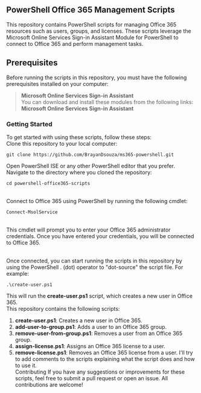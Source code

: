 ## PowerShell Office 365 Management Scripts
This repository contains PowerShell scripts for managing Office 365 resources such as users, groups, and licenses. These scripts leverage the Microsoft Online Services Sign-in Assistant Module for PowerShell to connect to Office 365 and perform management tasks.

## Prerequisites
Before running the scripts in this repository, you must have the following prerequisites installed on your computer:
> **Microsoft Online Services Sign-in Assistant**<br>
You can download and install these modules from the following links:
> **Microsoft Online Services Sign-in Assistant**

### Getting Started
To get started with using these scripts, follow these steps:
<br>Clone this repository to your local computer:
```
git clone https://github.com/BrayanDsouza/ms365-powershell.git
```
Open PowerShell ISE or any other PowerShell editor that you prefer.
<br>Navigate to the directory where you cloned the repository:
```
cd powershell-office365-scripts
```
<br>Connect to Office 365 using PowerShell by running the following cmdlet:
```
Connect-MsolService
```
<br>This cmdlet will prompt you to enter your Office 365 administrator credentials. Once you have entered your credentials, you will be connected to Office 365.

<br>Once connected, you can start running the scripts in this repository by using the PowerShell . (dot) operator to "dot-source" the script file. For example:
```
.\create-user.ps1
```
This will run the **create-user.ps1** script, which creates a new user in Office 365.
<br>
This repository contains the following scripts:

1. **create-user.ps1**: Creates a new user in Office 365.
2. **add-user-to-group.ps1**: Adds a user to an Office 365 group.
3. **remove-user-from-group.ps1**: Removes a user from an Office 365 group.
4. **assign-license.ps1**: Assigns an Office 365 license to a user.
5. **remove-license.ps1**: Removes an Office 365 license from a user. I'll try to add comments to the scripts explaining what the script does and how to use it.<br>
Contributing If you have any suggestions or improvements for these scripts, feel free to submit a pull request or open an issue. All contributions are welcome!

